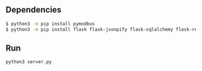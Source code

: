## Dependencies
```sh
$ python3 -m pip install pymodbus
$ python3 -m pip install flask flask-jsonpify flask-sqlalchemy flask-restful
```

## Run
```sh
python3 server.py
```
